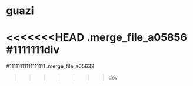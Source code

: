 # guazi
<<<<<<<HEAD 
.merge_file_a05856
#1111111div
=======

#11111111111111111
.merge_file_a05632
>>>>>>>dev
